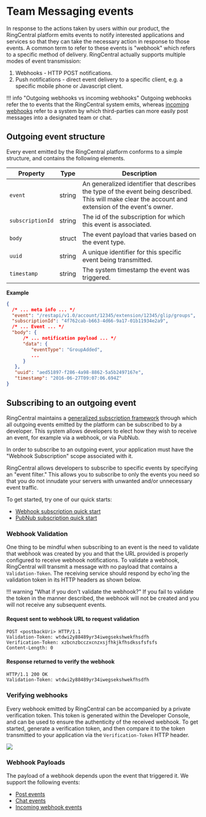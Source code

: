 # Team Messaging events

In response to the actions taken by users within our product, the RingCentral platform emits events to notify interested applications and services so that they can take the necessary action in response to those events. A common term to refer to these events is "webhook" which refers to a specific method of delivery. RingCentral actually supports multiple modes of event transmission:

1. Webhooks - HTTP POST notifications.
2. Push notifications - direct event delivery to a specific client, e.g. a specific mobile phone or Javascript client.

!!! info "Outgoing webhooks vs incoming webhooks"
    Outgoing webhooks refer the to events that the RingCentral system emits, whereas [incoming webhooks](../incoming-webhooks/webhook-creation.md) refer to a system by which third-parties can more easily post messages into a designated team or chat. 

## Outgoing event structure

Every event emitted by the RingCentral platform conforms to a simple structure, and contains the following elements.

| Property | Type | Description |
|-|-|-|
| `event` | string | An generalized identifier that describes the type of the event being described. This will make clear the account and extension of the event's owner. |
| `subscriptionId` | string | The id of the subscription for which this event is associated. |
| `body` | struct | The event payload that varies based on the event type. |
| `uuid` | string | A unique identifier for this specific event being transmitted. |
| `timestamp` | string | The system timestamp the event was triggered. |

**Example**

```json
{
  /* ... meta info ... */
  "event": "/restapi/v1.0/account/12345/extension/12345/glip/groups",
  "subscriptionId": "4f762cab-b663-4d66-9a17-01b11934e2a9",
  /* ... Event ... */
  "body": {
      /* ... notification payload ... */
      "data": {
         "eventType": "GroupAdded",
         ...
      }
   },
   "uuid": "aed51897-f286-4a98-8862-5a5b2497167e",
   "timestamp": "2016-06-27T09:07:06.694Z"
}
```

## Subscribing to an outgoing event

RingCentral maintains a [generalized subscription framework](../../notifications/index.md) through which all outgoing events emitted by the platform can be subscribed to by a developer. This system allows developers to elect how they wish to receive an event, for example via a webhook, or via PubNub.

In order to subscribe to an outgoing event, your application must have the "Webhook Subscription" scope associated with it. 

RingCentral allows developers to subscribe to specific events by specifying an "event filter." This allows you to subscribe to only the events you need so that you do not innudate your servers with unwanted and/or unnecessary event traffic. 

To get started, try one of our quick starts:

* [Webhook subscription quick start](../../notifications/webhooks/quick-start.md)
* [PubNub subscription quick start](../../notifications/push-notifications/quick-start.md)

### Webhook Validation

One thing to be mindful when subscribing to an event is the need to validate that webhook was created by you and that the URL provided is properly configured to receive webhook notifications. To validate a webhook, RingCentral will transmit a message with no payload that contains a `Validation-Token`. The receiving service should respond by echo'ing the validation token in its HTTP headers as shown below.

!!! warning "What if you don't validate the webhook?"
    If you fail to validate the token in the manner described, the webhook will not be created and you will not receive any subsequent events. 

#### Request sent to webhook URL to request validation

```http
POST <postbackUri> HTTP/1.1
Validation-Token: wtdwi2y88489yr34iwegsekshwekfhsdfh
Verification-Token: xzbcnzbcczxcnzxsjfhkjkfhsdkssfsfsfs
Content-Length: 0
```

#### Response returned to verify the webhook

```http
HTTP/1.1 200 OK
Validation-Token: wtdwi2y88489yr34iwegsekshwekfhsdfh
```

### Verifying webhooks

Every webhook emitted by RingCentral can be accompanied by a private verification token. This token is generated within the Developer Console, and can be used to ensure the authenticity of the received webhook. To get started, generate a verification token, and then compare it to the token transmitted to your application via the `Verification-Token` HTTP header.

<img class="img-fluid" src="../webhook-verification.png" style="max-width: 500px">

### Webhook Payloads

The payload of a webhook depends upon the event that triggered it. We support the following events:

* [Post events](posts.md)
* [Chat events](groups.md)
* [Incoming webhook events](incoming-webhooks.md)
